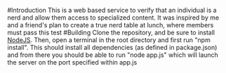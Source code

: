 #Introduction
This is a web based service to verify that an individual is a nerd and allow them access to specialized content.  It was inspired by me and a friend's plan to create a true nerd table at lunch, where members must pass this test
#Building
Clone the repository, and be sure to install <a href="http://nodejs.org/">NodeJS</a>.  Then, open a terminal in the root directory and first run "npm install".  This should install all dependencies (as defined in package.json) and from there you should be able to run "node app.js" which will launch the server on the port specified within app.js
